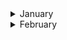 
<details><summary>January</summary>

##### 31-01-2025
* [OpenAI accuses China of stealing its content, the same accusation that authors have made against OpenAI](https://www.latimes.com/business/story/2025-01-30/column-openai-accuses-china-of-stealing-its-content-the-same-accusation-that-authors-have-made-against-openai) #ai #openai #insight #karma #analysis
  
</p>
</details>
<details><summary>February</summary>

##### 5-02-2025
* [You liked Facebook page without knowing](https://www.youtube.com/watch?v=yQyMVAnlUFo&ab_channel=LunDev) #Facebook #trick #javascript #analysis

#### 11-02-2025
* [For the Sick and Dying, Live Music to Ease the Pain](https://www.nytimes.com/2025/02/11/arts/music/music-care-hospitals-hospices-performances.html) #health #music #insight #death
* 
</p>
</details>
